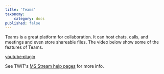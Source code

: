 ```yaml
---
title: 'Teams'
taxonomy:
    category: docs
published: false
---
```


Teams is a great platform for collaboration. It can host chats, calls, and meetings and even store shareable files. The video below show some of the features of Teams.


[youtube:plugin](https://www.youtube.com/watch?v=qx8xHpRMFHU)


See TWIT's [MS Stream help pages](https://trinitywestern.teamdynamix.com/TDClient/1904/Portal/KB/?CategoryID=17821) for more info.

